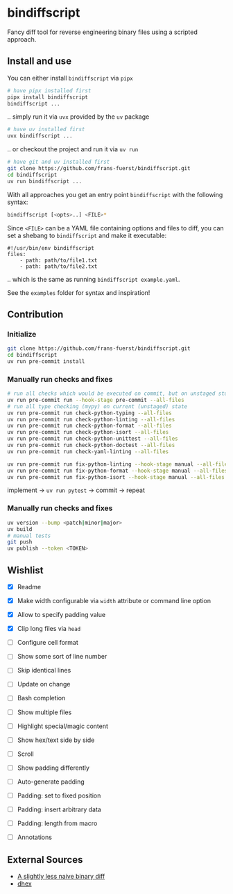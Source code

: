 # bindiffscript

Fancy diff tool for reverse engineering binary files using a scripted approach.


## Install and use

You can either install `bindiffscript` via `pipx`

```bash
# have pipx installed first
pipx install bindiffscript
bindiffscript ...
```

.. simply run it via `uvx` provided by the `uv` package
```bash
# have uv installed first
uvx bindiffscript ...
```

.. or checkout the project and run it via `uv run`
```bash
# have git and uv installed first
git clone https://github.com/frans-fuerst/bindiffscript.git
cd bindiffscript
uv run bindiffscript ...
```

With all approaches you get an entry point `bindiffscript` with the
following syntax:
```bash
bindiffscript [<opts>..] <FILE>*
```

Since `<FILE>` can be a YAML file containing options and files to diff, you
can set a shebang to `bindiffscript` and make it executable:

```
#!/usr/bin/env bindiffscript
files:
    - path: path/to/file1.txt
    - path: path/to/file2.txt
```

.. which is the same as running `bindiffscript example.yaml`.

See the `examples` folder for syntax and inspiration!



## Contribution

### Initialize

```bash
git clone https://github.com/frans-fuerst/bindiffscript.git
cd bindiffscript
uv run pre-commit install
```

### Manually run checks and fixes

```bash
# run all checks which would be executed on commit, but on unstaged stuff, too
uv run pre-commit run --hook-stage pre-commit --all-files
# run all type checking (mypy) on current (unstaged) state
uv run pre-commit run check-python-typing --all-files
uv run pre-commit run check-python-linting --all-files
uv run pre-commit run check-python-format --all-files
uv run pre-commit run check-python-isort --all-files
uv run pre-commit run check-python-unittest --all-files
uv run pre-commit run check-python-doctest --all-files
uv run pre-commit run check-yaml-linting --all-files

uv run pre-commit run fix-python-linting --hook-stage manual --all-files
uv run pre-commit run fix-python-format --hook-stage manual --all-files
uv run pre-commit run fix-python-isort --hook-stage manual --all-files
```

implement -> `uv run pytest` -> commit -> repeat

### Manually run checks and fixes

```bash
uv version --bump <patch|minor|major>
uv build
# manual tests
git push
uv publish --token <TOKEN>
```

## Wishlist

- [x] Readme
- [x] Make width configurable via `width` attribute or command line option
- [x] Allow to specify padding value
- [x] Clip long files via `head`
- [ ] Configure cell format
- [ ] Show some sort of line number
- [ ] Skip identical lines
- [ ] Update on change
- [ ] Bash completion
- [ ] Show multiple files
- [ ] Highlight special/magic content
- [ ] Show hex/text side by side
- [ ] Scroll
- [ ] Show padding differently
- [ ] Auto-generate padding
- [ ] Padding: set to fixed position
- [ ] Padding: insert arbitrary data
- [ ] Padding: length from macro
- [ ] Annotations


## External Sources

* [A slightly less naive binary diff ](https://dev.to/taikedz/a-slightly-less-naive-binary-diff-294i)
* [dhex](https://www.dettus.net/dhex/)
